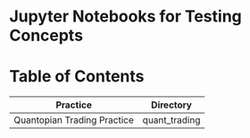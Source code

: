 # Jupyter Notebooks for Testing Concepts

# Table of Contents

| Practice | Directory |
| -------- | --------- |
| Quantopian Trading Practice | quant_trading |
